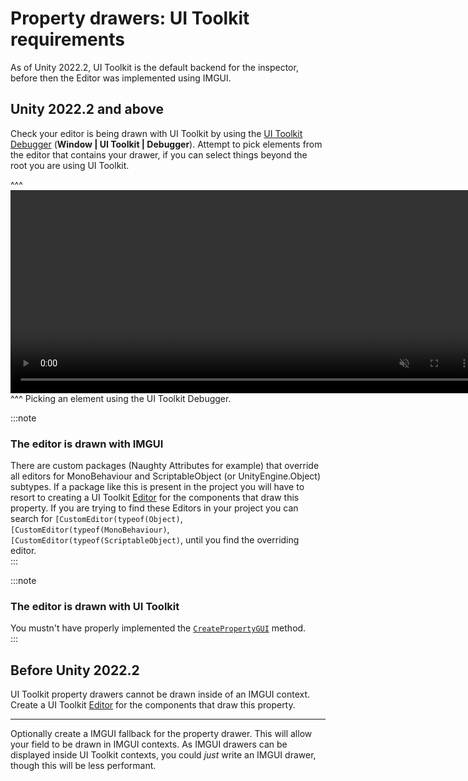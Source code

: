 # Property drawers: UI Toolkit requirements

As of Unity 2022.2, UI Toolkit is the default backend for the inspector, before then the Editor was implemented using IMGUI.

## Unity 2022.2 and above

Check your editor is being drawn with UI Toolkit by using the [UI Toolkit Debugger](https://docs.unity3d.com/Manual/UIE-ui-debugger.html) (**Window | UI Toolkit | Debugger**). Attempt to pick elements from the editor that contains your drawer, if you can select things beyond the root you are using UI Toolkit.

^^^
<video width="750" height="325" loop muted controls><source type="video/webm" src="/HTML/ui/ui-toolkit/ui-toolkit-debugger-picking.webm"></video>
^^^ Picking an element using the UI Toolkit Debugger.

:::note  
### The editor is drawn with IMGUI
There are custom packages (Naughty Attributes for example) that override all editors for MonoBehaviour and ScriptableObject (or UnityEngine.Object) subtypes. If a package like this is present in the project you will have to resort to creating a UI Toolkit [Editor](https://docs.unity3d.com/ScriptReference/Editor.html) for the components that draw this property.
If you are trying to find these Editors in your project you can search for `[CustomEditor(typeof(Object)`, `[CustomEditor(typeof(MonoBehaviour)`, `[CustomEditor(typeof(ScriptableObject)`, until you find the overriding editor.  
:::

:::note  
### The editor is drawn with UI Toolkit
You mustn't have properly implemented the [`CreatePropertyGUI`](https://docs.unity3d.com/ScriptReference/PropertyDrawer.CreatePropertyGUI.html) method.  
:::

## Before Unity 2022.2

UI Toolkit property drawers cannot be drawn inside of an IMGUI context. Create a UI Toolkit [Editor](https://docs.unity3d.com/ScriptReference/Editor.html) for the components that draw this property.  

---

Optionally create a IMGUI fallback for the property drawer. This will allow your field to be drawn in IMGUI contexts. As IMGUI drawers can be displayed inside UI Toolkit contexts, you could _just_ write an IMGUI drawer, though this will be less performant.
